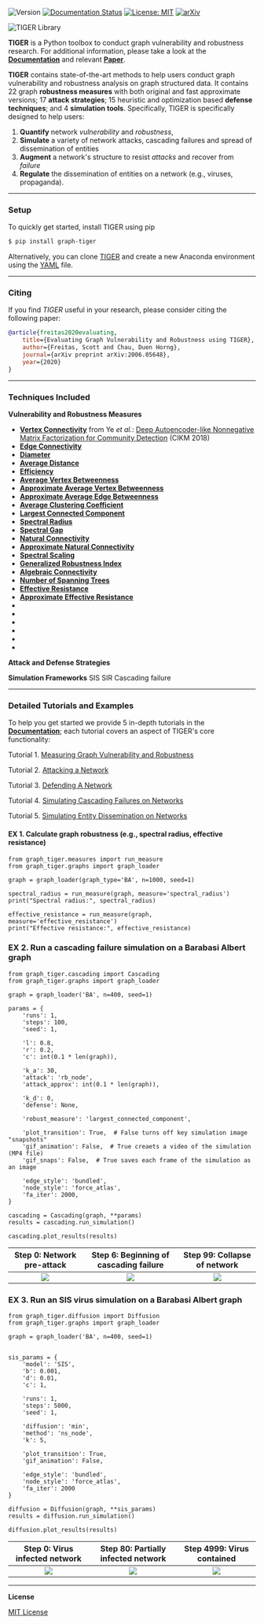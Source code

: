 ![Version](https://img.shields.io/pypi/v/graph-tiger?color=dark)
[![Documentation Status](https://readthedocs.org/projects/graph-tiger/badge/?version=latest)](https://graph-tiger.readthedocs.io/en/latest/?badge=latest)
[![License: MIT](https://img.shields.io/badge/License-MIT-yellow.svg)](https://opensource.org/licenses/MIT)
[![arXiv](https://img.shields.io/badge/arXiv-2006.05648-<COLOR>.svg)](https://arxiv.org/pdf/2006.05648.pdf)


![TIGER Library](images/TIGER.jpg)

**TIGER** is a Python toolbox to conduct graph vulnerability and robustness research. For additional information, please take a look at the   **[Documentation](https://graph-tiger.readthedocs.io/)** and relevant **[Paper](https://arxiv.org/pdf/2006.05648.pdf)**.

 
**TIGER** contains state-of-the-art methods to help users conduct graph vulnerability and robustness analysis on graph structured data.
It contains 22 graph **robustness measures** with both original and fast approximate versions; 
17 **attack strategies**; 15 heuristic and optimization based **defense techniques**; and 4 **simulation tools**.
Specifically, TIGER is specifically designed to help users:

1. **Quantify** network *vulnerability* and *robustness*, 
2. **Simulate** a variety of network attacks, cascading failures and spread of dissemination of entities
3. **Augment** a network's structure to resist *attacks* and recover from *failure* 
4. **Regulate** the dissemination of entities on a network (e.g., viruses, propaganda). 

--------------------------------------------------------------------------------

### Setup
To quickly get started, install TIGER using pip

```sh
$ pip install graph-tiger
``` 

Alternatively, you can clone [TIGER](https://github.com/safreita1/TIGER.git) and create a new Anaconda environment 
using the [YAML](environment.yml) file.

--------------------------------------------------------------------------------

### Citing

If you find *TIGER* useful in your research, please consider citing the following paper:

```bibtex
@article{freitas2020evaluating,
    title={Evaluating Graph Vulnerability and Robustness using TIGER},
    author={Freitas, Scott and Chau, Duen Horng},
    journal={arXiv preprint arXiv:2006.05648},
    year={2020}
}
```

--------------------------------------------------------------------------------

### Techniques Included

**Vulnerability and Robustness Measures**

* **[Vertex Connectivity](https://karateclub.readthedocs.io/en/latest/modules/root.html#karateclub.community_detection.overlapping.danmf.DANMF)** from Ye *et al.*: [Deep Autoencoder-like Nonnegative Matrix Factorization for Community Detection](https://github.com/benedekrozemberczki/DANMF/blob/master/18DANMF.pdf) (CIKM 2018)
* **[Edge Connectivity]()**
* **[Diameter]()**
* **[Average Distance]()**
* **[Efficiency]()**
* **[Average Vertex Betweenness]()**
* **[Approximate Average Vertex Betweenness]()**
* **[Approximate Average Edge Betweenness]()**
* **[Average Clustering Coefficient]()**
* **[Largest Connected Component]()**
* **[Spectral Radius]()**
* **[Spectral Gap]()**
* **[Natural Connectivity]()**
* **[Approximate Natural Connectivity]()**
* **[Spectral Scaling]()**
* **[Generalized Robustness Index]()**
* **[Algebraic Connectivity]()**
* **[Number of Spanning Trees]()**
* **[Effective Resistance]()**
* **[Approximate Effective Resistance]()**
* **[]()**
* **[]()**
* **[]()**
* **[]()**
* **[]()**
* **[]()**


**Attack and Defense Strategies**




**Simulation Frameworks**
SIS
SIR
Cascading failure


--------------------------------------------------------------------------------

### Detailed Tutorials and Examples
To help you get started we provide 5 in-depth tutorials in the **[Documentation](https://graph-tiger.readthedocs.io/)**;
each tutorial covers an aspect of TIGER's core functionality: 

Tutorial 1. [Measuring Graph Vulnerability and Robustness](https://graph-tiger.readthedocs.io/en/latest/tutorials/tutorial-1.html)

Tutorial 2. [Attacking a Network](https://graph-tiger.readthedocs.io/en/latest/tutorials/tutorial-2.html)

Tutorial 3. [Defending A Network](https://graph-tiger.readthedocs.io/en/latest/tutorials/tutorial-3.html)

Tutorial 4. [Simulating Cascading Failures on Networks](https://graph-tiger.readthedocs.io/en/latest/tutorials/tutorial-4.html)

Tutorial 5. [Simulating Entity Dissemination on Networks](https://graph-tiger.readthedocs.io/en/latest/tutorials/tutorial-5.html)


#### EX 1. Calculate graph robustness (e.g., spectral radius, effective resistance)
    from graph_tiger.measures import run_measure
    from graph_tiger.graphs import graph_loader
    
    graph = graph_loader(graph_type='BA', n=1000, seed=1)
    
    spectral_radius = run_measure(graph, measure='spectral_radius')
    print("Spectral radius:", spectral_radius)
    
    effective_resistance = run_measure(graph, measure='effective_resistance')
    print("Effective resistance:", effective_resistance)
        
    

### EX 2. Run a cascading failure simulation on a Barabasi Albert graph
    from graph_tiger.cascading import Cascading
    from graph_tiger.graphs import graph_loader
    
    graph = graph_loader('BA', n=400, seed=1)
    
    params = {
        'runs': 1,
        'steps': 100,
        'seed': 1,

        'l': 0.8,
        'r': 0.2,
        'c': int(0.1 * len(graph)),
    
        'k_a': 30,
        'attack': 'rb_node',
        'attack_approx': int(0.1 * len(graph)),
    
        'k_d': 0,
        'defense': None,
    
        'robust_measure': 'largest_connected_component',
    
        'plot_transition': True,  # False turns off key simulation image "snapshots"
        'gif_animation': False,  # True creaets a video of the simulation (MP4 file)
        'gif_snaps': False,  # True saves each frame of the simulation as an image
    
        'edge_style': 'bundled',
        'node_style': 'force_atlas',
        'fa_iter': 2000,
    }
    
    cascading = Cascading(graph, **params)
    results = cascading.run_simulation()
    
    cascading.plot_results(results)
    
Step 0: Network pre-attack | Step 6: Beginning of cascading failure | Step 99: Collapse of network
:-------------------------:|:-------------------------:|:-------------------------:
![](images/Cascading:step=0,l=0.8,r=0.2,k_a=30,attack=rb_node,k_d=0,defense=None.jpg)  |  ![](images/Cascading:step=6,l=0.8,r=0.2,k_a=30,attack=rb_node,k_d=0,defense=None.jpg)  |  ![](images/Cascading:step=99,l=0.8,r=0.2,k_a=30,attack=rb_node,k_d=0,defense=None.jpg)
    
    
[comment]: ![](images/Cascading:step=100,l=0.8,r=0.2,k_a=30,attack=rb_node,k_d=0,defense=None_results.jpg)
    
### EX 3. Run an SIS virus simulation on a Barabasi Albert graph
    from graph_tiger.diffusion import Diffusion
    from graph_tiger.graphs import graph_loader
    
    graph = graph_loader('BA', n=400, seed=1)
    
    
    sis_params = {
        'model': 'SIS',
        'b': 0.001,
        'd': 0.01,
        'c': 1,
    
        'runs': 1,
        'steps': 5000,
        'seed': 1,
    
        'diffusion': 'min',
        'method': 'ns_node',
        'k': 5,
    
        'plot_transition': True,
        'gif_animation': False,
    
        'edge_style': 'bundled',
        'node_style': 'force_atlas',
        'fa_iter': 2000
    }
    
    diffusion = Diffusion(graph, **sis_params)
    results = diffusion.run_simulation()
    
    diffusion.plot_results(results)
    
    
Step 0: Virus infected network |Step 80: Partially infected network | Step 4999: Virus contained
:-------------------------:|:-------------------------:|:-------------------------:
![](images/SIS_epidemic:step=0,diffusion=min,method=ns_node,k=5.jpg)  |![](images/SIS_epidemic:step=80,diffusion=min,method=ns_node,k=5.jpg)  |  ![](images/SIS_epidemic:step=4999,diffusion=min,method=ns_node,k=5.jpg)

[comment]: ![](images/SIS_epidemic:step=5000,diffusion=min,method=ns_node,k=5_results.jpg)

--------------------------------------------------------------------------------
**License**

[MIT License](LICENSE)